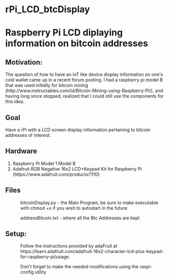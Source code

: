 # rPi_LCD_btcDisplay
<h1>Raspberry Pi LCD diplaying information on bitcoin addresses </h1>

<h2>Motivation:</h2>  
The question of how to have an IoT like device display information on one's cold wallet came up in a recent forum posting.  I had a raspberry pi model B that was used initially for bitcoin mining (http://www.instructables.com/id/Bitcoin-Mining-using-Raspberry-Pi/), and having long since stopped, realized that I could still use the components for this idea.

<h2>Goal</h2>
Have a rPi with a LCD screen display information pertaining to bitcoin addresses of interest.


<h2>Hardware</h2>
<ol>
  <li> Raspberry Pi Model 1 Model B </li>
  <li> Adafruit RGB Negative 16x2 LCD+Keypad Kit for Raspberry Pi (https://www.adafruit.com/products/1110) </li>
</ol>

<h2>Files</h2>
<ol>
  <ul>bitcoinDisplay.py - the Main Program, be sure to make executable with chmod +x if you wish to autostart in the future </ul>
  <ul>addressBitcoin.txt - where all the Btc Addresses are kept </ul>
</ol>

<h2>Setup:</h2>
<ol>
  <ul>Follow the instructions provided by adaFruit at https://learn.adafruit.com/adafruit-16x2-character-lcd-plus-keypad-for-raspberry-pi/usage. <p>Don't forget to make the needed modifications using the raspi-config utility</ul>
  <ul> </ul>
  <ul> </ul>
</ol>
